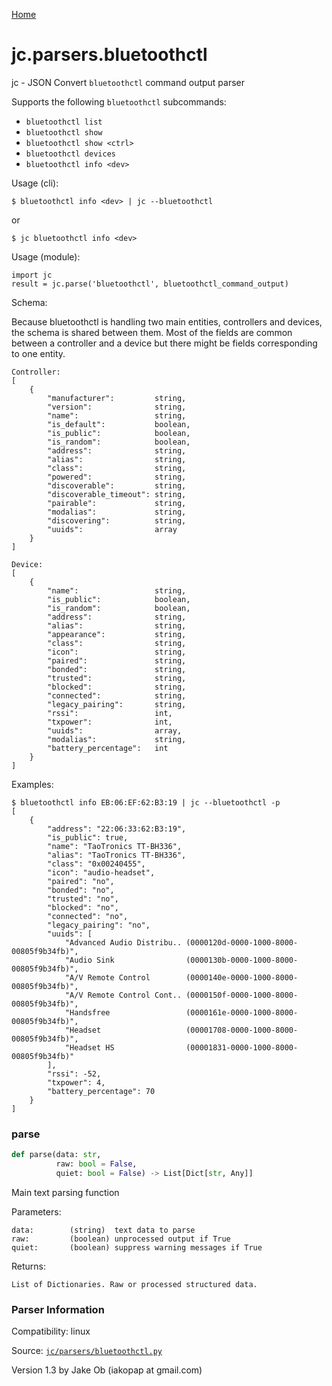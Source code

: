 [Home](https://kellyjonbrazil.github.io/jc/)
<a id="jc.parsers.bluetoothctl"></a>

# jc.parsers.bluetoothctl

jc - JSON Convert `bluetoothctl` command output parser

Supports the following `bluetoothctl` subcommands:
- `bluetoothctl list`
- `bluetoothctl show`
- `bluetoothctl show <ctrl>`
- `bluetoothctl devices`
- `bluetoothctl info <dev>`

Usage (cli):

    $ bluetoothctl info <dev> | jc --bluetoothctl
or

    $ jc bluetoothctl info <dev>

Usage (module):

    import jc
    result = jc.parse('bluetoothctl', bluetoothctl_command_output)

Schema:

Because bluetoothctl is handling two main entities, controllers and devices,
the schema is shared between them. Most of the fields are common between
a controller and a device but there might be fields corresponding to one entity.

    Controller:
    [
        {
            "manufacturer":         string,
            "version":              string,
            "name":                 string,
            "is_default":           boolean,
            "is_public":            boolean,
            "is_random":            boolean,
            "address":              string,
            "alias":                string,
            "class":                string,
            "powered":              string,
            "discoverable":         string,
            "discoverable_timeout": string,
            "pairable":             string,
            "modalias":             string,
            "discovering":          string,
            "uuids":                array
        }
    ]

    Device:
    [
        {
            "name":                 string,
            "is_public":            boolean,
            "is_random":            boolean,
            "address":              string,
            "alias":                string,
            "appearance":           string,
            "class":                string,
            "icon":                 string,
            "paired":               string,
            "bonded":               string,
            "trusted":              string,
            "blocked":              string,
            "connected":            string,
            "legacy_pairing":       string,
            "rssi":                 int,
            "txpower":              int,
            "uuids":                array,
            "modalias":             string,
            "battery_percentage":   int
        }
    ]

Examples:

    $ bluetoothctl info EB:06:EF:62:B3:19 | jc --bluetoothctl -p
    [
        {
            "address": "22:06:33:62:B3:19",
            "is_public": true,
            "name": "TaoTronics TT-BH336",
            "alias": "TaoTronics TT-BH336",
            "class": "0x00240455",
            "icon": "audio-headset",
            "paired": "no",
            "bonded": "no",
            "trusted": "no",
            "blocked": "no",
            "connected": "no",
            "legacy_pairing": "no",
            "uuids": [
                "Advanced Audio Distribu.. (0000120d-0000-1000-8000-00805f9b34fb)",
                "Audio Sink                (0000130b-0000-1000-8000-00805f9b34fb)",
                "A/V Remote Control        (0000140e-0000-1000-8000-00805f9b34fb)",
                "A/V Remote Control Cont.. (0000150f-0000-1000-8000-00805f9b34fb)",
                "Handsfree                 (0000161e-0000-1000-8000-00805f9b34fb)",
                "Headset                   (00001708-0000-1000-8000-00805f9b34fb)",
                "Headset HS                (00001831-0000-1000-8000-00805f9b34fb)"
            ],
            "rssi": -52,
            "txpower": 4,
            "battery_percentage": 70
        }
    ]

<a id="jc.parsers.bluetoothctl.parse"></a>

### parse

```python
def parse(data: str,
          raw: bool = False,
          quiet: bool = False) -> List[Dict[str, Any]]
```

Main text parsing function

Parameters:

    data:        (string)  text data to parse
    raw:         (boolean) unprocessed output if True
    quiet:       (boolean) suppress warning messages if True

Returns:

    List of Dictionaries. Raw or processed structured data.

### Parser Information
Compatibility:  linux

Source: [`jc/parsers/bluetoothctl.py`](https://github.com/kellyjonbrazil/jc/blob/master/jc/parsers/bluetoothctl.py)

Version 1.3 by Jake Ob (iakopap at gmail.com)
